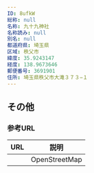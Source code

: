 ```yaml
---
ID: 8ufkW
総称: null
名称: 九十九神社
名称読み: null
別名: null
都道府県: 埼玉県
区域: 秩父市
緯度: 35.9243147
経度: 138.9673646
郵便番号: 3691901
住所: 埼玉県秩父市大滝３７３−１
---
```


## その他

### 参考URL

| URL | 説明          |
| --- | ------------- |
|     | OpenStreetMap |
